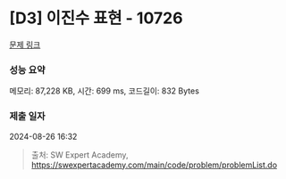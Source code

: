 # [D3] 이진수 표현 - 10726 

[문제 링크](https://swexpertacademy.com/main/code/problem/problemDetail.do?contestProbId=AXRSXf_a9qsDFAXS) 

### 성능 요약

메모리: 87,228 KB, 시간: 699 ms, 코드길이: 832 Bytes

### 제출 일자

2024-08-26 16:32



> 출처: SW Expert Academy, https://swexpertacademy.com/main/code/problem/problemList.do